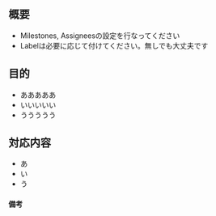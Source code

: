 ## 概要
- Milestones, Assigneesの設定を行なってください
- Labelは必要に応じて付けてください。無しでも大丈夫です

 
## 目的
- あああああ
- いいいいい
- ううううう

## 対応内容
- あ
- い
- う

#### 備考



